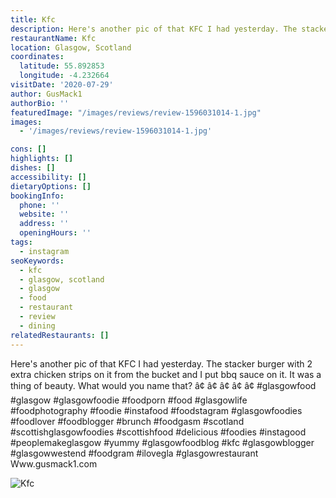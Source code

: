 ```yaml
---
title: Kfc
description: Here's another pic of that KFC I had yesterday. The stacker burger with 2 extra chicken strips on it from the bucket and I put bbq sauce on it. It was a thing of beauty. What would
restaurantName: Kfc
location: Glasgow, Scotland
coordinates:
  latitude: 55.892853
  longitude: -4.232664
visitDate: '2020-07-29'
author: GusMack1
authorBio: ''
featuredImage: "/images/reviews/review-1596031014-1.jpg"
images:
  - '/images/reviews/review-1596031014-1.jpg'

cons: []
highlights: []
dishes: []
accessibility: []
dietaryOptions: []
bookingInfo:
  phone: ''
  website: ''
  address: ''
  openingHours: ''
tags:
  - instagram
seoKeywords:
  - kfc
  - glasgow, scotland
  - glasgow
  - food
  - restaurant
  - review
  - dining
relatedRestaurants: []
---
```


Here's another pic of that KFC I had yesterday. The stacker burger with 2 extra chicken strips on it from the bucket and I put bbq sauce on it. It was a thing of beauty. What would you name that?
â¢
â¢
â¢
â¢
â¢
#glasgowfood #glasgow #glasgowfoodie #foodporn #food #glasgowlife #foodphotography #foodie #instafood #foodstagram #glasgowfoodies #foodlover #foodblogger #brunch #foodgasm #scotland #scottishglasgowfoodies #scottishfood #delicious #foodies #instagood #peoplemakeglasgow #yummy #glasgowfoodblog #kfc #glasgowblogger #glasgowwestend #foodgram #ilovegla #glasgowrestaurant
Www.gusmack1.com

![Kfc](/images/reviews/review-1596031014-1.jpg)
